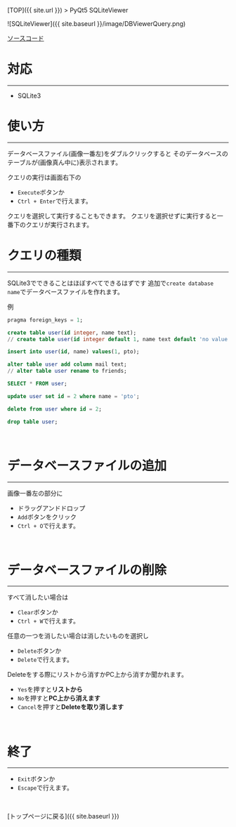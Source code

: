 [TOP]({{ site.url }}) > PyQt5 SQLiteViewer

![SQLiteViewer]({{ site.baseurl }}/image/DBViewerQuery.png)

[ソースコード](https://github.com/pto8913/PyQt5-s-tools/tree/master/DBViewer)

# 対応

---

* SQLite3

# 使い方

---

データベースファイル(画像一番左)をダブルクリックすると
そのデータベースのテーブルが(画像真ん中に)表示されます。

クエリの実行は画面右下の
* `Execute`ボタンか
* `Ctrl + Enter`で行えます。

クエリを選択して実行することもできます。
クエリを選択せずに実行すると一番下のクエリが実行されます。
<br>



# クエリの種類

---

SQLite3でできることはほぼすべてできるはずです
追加で`create database name`でデータベースファイルを作れます。

例
```SQL
pragma foreign_keys = 1;

create table user(id integer, name text);
// create table user(id integer default 1, name text default 'no value')

insert into user(id, name) values(1, pto);

alter table user add column mail text;
// alter table user rename to friends;

SELECT * FROM user;

update user set id = 2 where name = 'pto';

delete from user where id = 2;

drop table user;
```
<br>



# データベースファイルの追加

---

画像一番左の部分に
* ドラッグアンドドロップ
* `Add`ボタンをクリック
* `Ctrl + O`で行えます。
<br>



# データベースファイルの削除

---

すべて消したい場合は
* `Clear`ボタンか
* `Ctrl + W`で行えます。

任意の一つを消したい場合は消したいものを選択し
* `Delete`ボタンか
* `Delete`で行えます。

Deleteをする際にリストから消すかPC上から消すか聞かれます。
* `Yes`を押すと**リストから**
* `No`を押すと**PC上から消えます**
* `Cancel`を押すと**Deleteを取り消します**
<br>



# 終了

---

* `Exit`ボタンか
* `Escape`で行えます。
<br>



[トップページに戻る]({{ site.baseurl }})